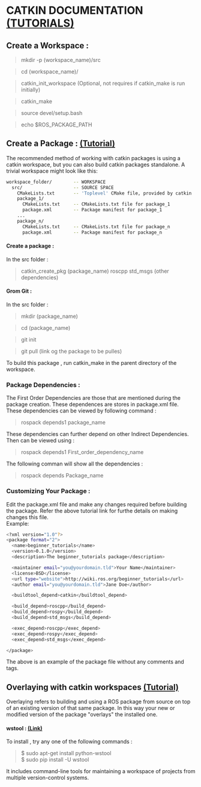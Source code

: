 # CATKIN DOCUMENTATION [(TUTORIALS)](http://wiki.ros.org/catkin/Tutorials)

## Create a Workspace :

>mkdir -p (workspace_name)/src

>cd (workspace_name)/

>catkin_init_workspace (Optional, not requires if catkin_make is run initially)

>catkin_make

>source devel/setup.bash

>echo $ROS_PACKAGE_PATH


## Create a Package : [(Tutorial)](http://wiki.ros.org/catkin/Tutorials/CreatingPackage)

The recommended method of working with catkin packages is using a catkin workspace, but you can also build catkin packages standalone. A trivial workspace might look like this: 
```sh
workspace_folder/        -- WORKSPACE
  src/                   -- SOURCE SPACE
    CMakeLists.txt       -- 'Toplevel' CMake file, provided by catkin
    package_1/
      CMakeLists.txt     -- CMakeLists.txt file for package_1
      package.xml        -- Package manifest for package_1
    ...
    package_n/
      CMakeLists.txt     -- CMakeLists.txt file for package_n
      package.xml        -- Package manifest for package_n
```

#### Create a package :

In the src folder :

>catkin_create_pkg (package_name) roscpp std_msgs (other dependencies)

#### Grom Git :

In the src folder : 

>mkdir (package_name)

>cd (package_name)

>git init

>git pull (link og the package to be pulles)

To build this package , run catkin_make in the parent directory of the workspace.

### Package Dependencies :

The First Order Dependencies are those that are mentioned during the package creation. These dependences are stores in package.xml file. These dependencies can be viewed by following command :

>rospack depends1 package_name

These dependencies can further depend on other Indirect Dependencies. Then can be viewed using :

>rospack depends1 First_order_dependency_name

The following comman will show all the dependencies :

>rospack depends Package_name

### Customizing Your Package :

Edit the package.xml file and make any changes required before building the package. Refer the above tutorial link for furthe details on making changes this file.<br />
Example:
```sh
<?xml version="1.0"?>
<package format="2">
  <name>beginner_tutorials</name>
  <version>0.1.0</version>
  <description>The beginner_tutorials package</description>

  <maintainer email="you@yourdomain.tld">Your Name</maintainer>
  <license>BSD</license>
  <url type="website">http://wiki.ros.org/beginner_tutorials</url>
  <author email="you@yourdomain.tld">Jane Doe</author>

  <buildtool_depend>catkin</buildtool_depend>

  <build_depend>roscpp</build_depend>
  <build_depend>rospy</build_depend>
  <build_depend>std_msgs</build_depend>

  <exec_depend>roscpp</exec_depend>
  <exec_depend>rospy</exec_depend>
  <exec_depend>std_msgs</exec_depend>

</package>
```
The above is an example of the package file without any comments and tags.

## Overlaying with catkin workspaces [(Tutorial)](https://www.hackerrank.com/domains/tutorials/30-days-of-code?filters%5Bstatus%5D%5B%5D=unsolved&badge_type=30-days-of-code)

Overlaying refers to building and using a ROS package from source on top of an existing version of that same package. In this way your new or modified version of the package "overlays" the installed one. 

#### wstool : [(Link)](http://wiki.ros.org/wstool)

To install , try any one of the following commands :
> $ sudo apt-get install python-wstool <br />
>$ sudo pip install -U wstool <br />

It includes command-line tools for maintaining a workspace of projects from multiple version-control systems.
 <br />
 
 
  









































